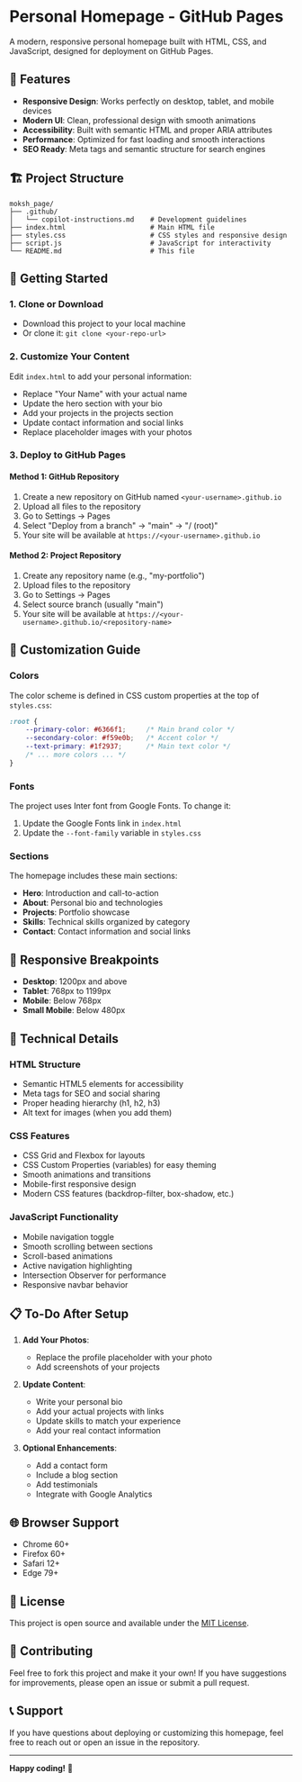 # Personal Homepage - GitHub Pages

A modern, responsive personal homepage built with HTML, CSS, and JavaScript, designed for deployment on GitHub Pages.

## 🌟 Features

- **Responsive Design**: Works perfectly on desktop, tablet, and mobile devices
- **Modern UI**: Clean, professional design with smooth animations
- **Accessibility**: Built with semantic HTML and proper ARIA attributes
- **Performance**: Optimized for fast loading and smooth interactions
- **SEO Ready**: Meta tags and semantic structure for search engines

## 🏗️ Project Structure

```
moksh_page/
├── .github/
│   └── copilot-instructions.md    # Development guidelines
├── index.html                     # Main HTML file
├── styles.css                     # CSS styles and responsive design
├── script.js                      # JavaScript for interactivity
└── README.md                      # This file
```

## 🚀 Getting Started

### 1. Clone or Download
- Download this project to your local machine
- Or clone it: `git clone <your-repo-url>`

### 2. Customize Your Content
Edit `index.html` to add your personal information:
- Replace "Your Name" with your actual name
- Update the hero section with your bio
- Add your projects in the projects section
- Update contact information and social links
- Replace placeholder images with your photos

### 3. Deploy to GitHub Pages

#### Method 1: GitHub Repository
1. Create a new repository on GitHub named `<your-username>.github.io`
2. Upload all files to the repository
3. Go to Settings → Pages
4. Select "Deploy from a branch" → "main" → "/ (root)"
5. Your site will be available at `https://<your-username>.github.io`

#### Method 2: Project Repository
1. Create any repository name (e.g., "my-portfolio")
2. Upload files to the repository
3. Go to Settings → Pages
4. Select source branch (usually "main")
5. Your site will be available at `https://<your-username>.github.io/<repository-name>`

## 🎨 Customization Guide

### Colors
The color scheme is defined in CSS custom properties at the top of `styles.css`:
```css
:root {
    --primary-color: #6366f1;     /* Main brand color */
    --secondary-color: #f59e0b;   /* Accent color */
    --text-primary: #1f2937;      /* Main text color */
    /* ... more colors ... */
}
```

### Fonts
The project uses Inter font from Google Fonts. To change it:
1. Update the Google Fonts link in `index.html`
2. Update the `--font-family` variable in `styles.css`

### Sections
The homepage includes these main sections:
- **Hero**: Introduction and call-to-action
- **About**: Personal bio and technologies
- **Projects**: Portfolio showcase
- **Skills**: Technical skills organized by category
- **Contact**: Contact information and social links

## 📱 Responsive Breakpoints

- **Desktop**: 1200px and above
- **Tablet**: 768px to 1199px
- **Mobile**: Below 768px
- **Small Mobile**: Below 480px

## 🔧 Technical Details

### HTML Structure
- Semantic HTML5 elements for accessibility
- Meta tags for SEO and social sharing
- Proper heading hierarchy (h1, h2, h3)
- Alt text for images (when you add them)

### CSS Features
- CSS Grid and Flexbox for layouts
- CSS Custom Properties (variables) for easy theming
- Smooth animations and transitions
- Mobile-first responsive design
- Modern CSS features (backdrop-filter, box-shadow, etc.)

### JavaScript Functionality
- Mobile navigation toggle
- Smooth scrolling between sections
- Scroll-based animations
- Active navigation highlighting
- Intersection Observer for performance
- Responsive navbar behavior

## 📋 To-Do After Setup

1. **Add Your Photos**:
   - Replace the profile placeholder with your photo
   - Add screenshots of your projects

2. **Update Content**:
   - Write your personal bio
   - Add your actual projects with links
   - Update skills to match your experience
   - Add your real contact information

3. **Optional Enhancements**:
   - Add a contact form
   - Include a blog section
   - Add testimonials
   - Integrate with Google Analytics

## 🌐 Browser Support

- Chrome 60+
- Firefox 60+
- Safari 12+
- Edge 79+

## 📄 License

This project is open source and available under the [MIT License](LICENSE).

## 🤝 Contributing

Feel free to fork this project and make it your own! If you have suggestions for improvements, please open an issue or submit a pull request.

## 📞 Support

If you have questions about deploying or customizing this homepage, feel free to reach out or open an issue in the repository.

---

**Happy coding!** 🚀